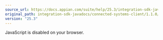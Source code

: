 ```yaml
---
source_url: https://docs.appian.com/suite/help/25.3/integration-sdk-javadocs/connected-systems-client/1.1.0/index.html
original_path: integration-sdk-javadocs/connected-systems-client/1.1.0/index.html
version: "25.3"
---
```


JavaScript is disabled on your browser.